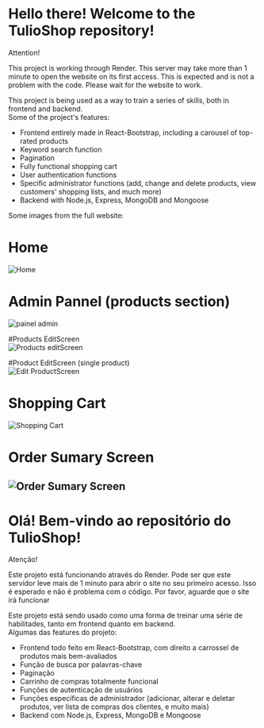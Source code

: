 # Hello there! Welcome to the TulioShop repository!

Attention!

This project is working through Render. This server may take more than 1 minute to open the website on its first access.
This is expected and is not a problem with the code. Please wait for the website to work. 

This project is being used as a way to train a series of skills, both in frontend and backend.  
Some of the project's features:  
- Frontend entirely made in React-Bootstrap, including a carousel of top-rated products  
- Keyword search function
- Pagination  
- Fully functional shopping cart  
- User authentication functions  
- Specific administrator functions (add, change and delete products, view customers' shopping lists, and much more)  
- Backend with Node.js, Express, MongoDB and Mongoose

Some images from the full website:

# Home  
![Home](https://github.com/user-attachments/assets/123ab4f9-1cfe-41bf-8ca0-f1590bdeaa58)

# Admin Pannel (products section)  
![painel admin](https://github.com/user-attachments/assets/5ee1467c-f8b2-424c-b210-e77891926d81)

#Products EditScreen  
![Products editScreen](https://github.com/user-attachments/assets/9fae0ba2-fde0-403c-a302-41b7ebaba14a)

#Product EditScreen (single product)  
![Edit ProductScreen](https://github.com/user-attachments/assets/ac46b464-f750-4af2-a6dd-1152e7caf2da)

# Shopping Cart  
![Shopping Cart](https://github.com/user-attachments/assets/8a41b6e7-2d0e-45c0-8f9b-e192d37554c5)

# Order Sumary Screen  
![Order Sumary Screen](https://github.com/user-attachments/assets/8c432375-4ab2-4950-a4b4-a35918e28e61)
--------------------------------------------------------------------------------------------------------------------------------

# Olá! Bem-vindo ao repositório do TulioShop!

Atenção!

Este projeto está funcionando através do Render. Pode ser que este servidor leve mais de 1 minuto para abrir o site no seu primeiro acesso.
Isso é esperado e não é problema com o código. Por favor, aguarde que o site irá funcionar 

Este projeto está sendo usado como uma forma de treinar uma série de habilitades, tanto em frontend quanto em backend.  
Algumas das features do projeto:  
- Frontend todo feito em React-Bootstrap, com direito a carrossel de produtos mais bem-avaliados  
- Função de busca por palavras-chave
- Paginação  
- Carrinho de compras totalmente funcional
- Funções de autenticação de usuários
- Funções específicas de administrador (adicionar, alterar e deletar produtos, ver lista de compras dos clientes, e muito mais)
- Backend com Node.js, Express, MongoDB e Mongoose  

